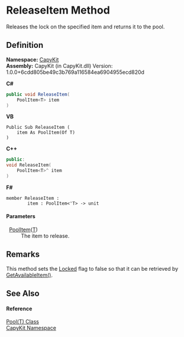 # ReleaseItem Method


Releases the lock on the specified item and returns it to the pool.



## Definition
**Namespace:** <a href="N_CapyKit">CapyKit</a>  
**Assembly:** CapyKit (in CapyKit.dll) Version: 1.0.0+6cdd805be49c3b769a116584ea6904955ecd820d

**C#**
``` C#
public void ReleaseItem(
	PoolItem<T> item
)
```
**VB**
``` VB
Public Sub ReleaseItem ( 
	item As PoolItem(Of T)
)
```
**C++**
``` C++
public:
void ReleaseItem(
	PoolItem<T>^ item
)
```
**F#**
``` F#
member ReleaseItem : 
        item : PoolItem<'T> -> unit 
```



#### Parameters
<dl><dt>  <a href="T_CapyKit_PoolItem_1">PoolItem</a>(<a href="T_CapyKit_Pool_1">T</a>)</dt><dd>The item to release.</dd></dl>

## Remarks
This method sets the <a href="P_CapyKit_PoolItem_1_Locked">Locked</a> flag to false so that it can be retrieved by <a href="M_CapyKit_Pool_1_GetAvailableItem">GetAvailableItem()</a>.

## See Also


#### Reference
<a href="T_CapyKit_Pool_1">Pool(T) Class</a>  
<a href="N_CapyKit">CapyKit Namespace</a>  

